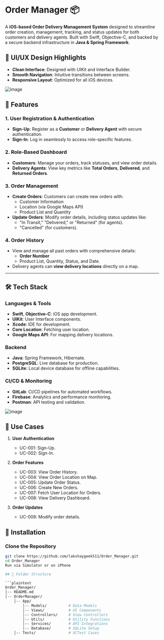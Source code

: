 # Order Manager 📦

A **iOS-based Order Delivery Management System** designed to streamline order creation, management, tracking, and status updates for both customers and delivery agents. Built with Swift, Objective-C, and backed by a secure backend infrastructure in **Java & Spring Framework**.

## 🎨 UI/UX Design Highlights
- **Clean Interface**: Designed with UIKit and Interface Builder.
- **Smooth Navigation**: Intuitive transitions between screens.
- **Responsive Layout**: Optimized for all iOS devices.

![image](https://github.com/user-attachments/assets/10622fb5-1397-4c7c-be2f-6ada0351889b)

## 🚀 Features

### **1. User Registration & Authentication**
   - **Sign-Up**: Register as a **Customer** or **Delivery Agent** with secure authentication.
   - **Sign-In**: Log in seamlessly to access role-specific features.

### **2. Role-Based Dashboard**
   - **Customers**: Manage your orders, track statuses, and view order details.
   - **Delivery Agents**: View key metrics like **Total Orders**, **Delivered**, and **Returned Orders**.

### **3. Order Management**
   - **Create Orders**: Customers can create new orders with:
     - Customer Information
     - Location (via Google Maps API)
     - Product List and Quantity
   - **Update Orders**: Modify order details, including status updates like:
     - "In Transit," "Delivered," or "Returned" (for agents).
     - "Cancelled" (for customers).

### **4. Order History**
   - View and manage all past orders with comprehensive details:
     - **Order Number**
     - Product List, Quantity, Status, and Date.
   - Delivery agents can **view delivery locations** directly on a map.

---

## 🛠️ Tech Stack

### **Languages & Tools**
- **Swift**, **Objective-C**: iOS app development.
- **UIKit**: User Interface components.
- **Xcode**: IDE for development.
- **Core Location**: Fetching user location.
- **Google Maps API**: For mapping delivery locations.

### **Backend**
- **Java**: Spring Framework, Hibernate.
- **PostgreSQL**: Live database for production.
- **SQLite**: Local device database for offline capabilities.

### **CI/CD & Monitoring**
- **GitLab**: CI/CD pipelines for automated workflows.
- **Firebase**: Analytics and performance monitoring.
- **Postman**: API testing and validation.

![image](https://github.com/user-attachments/assets/afa2a9f8-4d5d-4b91-a03e-d844a2c05d42)


## 🎯 Use Cases

1. **User Authentication**
   - UC-001: Sign-Up.
   - UC-002: Sign-In.

2. **Order Features**
   - UC-003: View Order History.
   - UC-004: View Order Location on Map.
   - UC-005: Update Order Status.
   - UC-006: Create New Orders.
   - UC-007: Fetch User Location for Orders.
   - UC-008: View Delivery Dashboard.

3. **Order Updates**
   - UC-009: Modify order details.

## 💾 Installation

### Clone the Repository
```bash
git clone https://github.com/lakshaygeek511/Order_Manager.git
cd Order_Manager
Run via Simulator or on iPhone 

## 📂 Folder Structure

```plaintext
Order_Manager/
│-- README.md
│-- OrderManager/
    │-- App/
        │-- Models/          # Data Models
        │-- Views/           # UI Components
        │-- Controllers/     # View Controllers
        │-- Utils/           # Utility Functions
        │-- Services/        # API Integrations
        │-- Database/        # SQLite Setup
    │-- Tests/               # XCTest Cases

